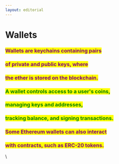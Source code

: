 ```yaml
---
layout: editorial
---
```


# Wallets

<mark style="color:purple;"></mark>

### <mark style="color:purple;">Wallets are keychains containing pairs</mark>&#x20;

### <mark style="color:purple;">of private and public keys, where</mark>

### <mark style="color:purple;">the ether is stored on the blockchain.</mark>

<mark style="color:purple;"></mark>

### <mark style="color:green;">A wallet controls access to a user's coins,</mark>&#x20;

### <mark style="color:green;">managing keys and addresses,</mark>&#x20;

### <mark style="color:green;">tracking balance, and signing transactions.</mark>&#x20;



### <mark style="color:purple;">Some Ethereum wallets can also interact</mark>&#x20;

### <mark style="color:purple;">with contracts, such as ERC-20 tokens.</mark>

\

